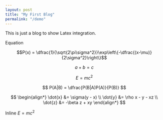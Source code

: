 ```yaml
---
layout: post
title: "My First Blog"
permalink: "/demo"
---
```

This is just a blog to show Latex integration. 

Equation

$$P(x) = \dfrac{1}{\sqrt{2\pi\sigma^2}}\exp\left\{-\dfrac{(x-\mu)}{2\sigma^2}\right\}$$

$$a+b=c$$

$$E=mc^2$$

$$
P(A|B) = \dfrac{P(B|A)P(A)}{P(B)}
$$

$$
\begin{align*}
  \dot{x} &= \sigma(y - x) \\
  \dot{y} &= \rho x - y - xz \\
  \dot{z} &= -\beta z + xy
\end{align*}
$$

Inline $E=mc^2$
